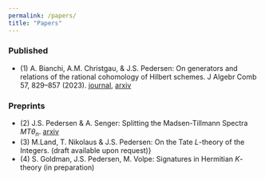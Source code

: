```yaml
---
permalink: /papers/
title: "Papers"
---
```


### Published
- (1) A. Bianchi, A.M. Christgau, & J.S. Pedersen: On generators and relations of the rational cohomology of Hilbert schemes. J Algebr Comb 57, 829–857 (2023). [journal](https://link.springer.com/article/10.1007/s10801-022-01201-7), [arxiv](https://arxiv.org/abs/2201.13353)

### Preprints
- (2) J.S. Pedersen & A. Senger: Splitting the Madsen-Tillmann Spectra $MT\theta_n$. [arxiv](https://arxiv.org/abs/2503.10507)
- (3) M.Land, T. Nikolaus & J.S. Pedersen: On the Tate $L$-theory of the Integers. (draft available upon request)}
- (4) S. Goldman, J.S. Pedersen, M. Volpe: Signatures in Hermitian $K$-theory (in preparation)
  
